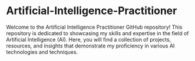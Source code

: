# Artificial-Intelligence-Practitioner
Welcome to the Artificial Intelligence Practitioner GitHub repository! This repository is dedicated to showcasing my skills and expertise in the field of Artificial Intelligence (AI). Here, you will find a collection of projects, resources, and insights that demonstrate my proficiency in various AI technologies and techniques.
